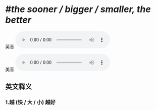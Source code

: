 # ***\#the sooner / bigger / smaller, the better*** 
英音
<audio src="./media/the sooner, the better1_AAC.aac" controls="controls"></audio>

美音
<audio src="./media/the sooner the better2_AAC.aac" controls="controls"></audio>



  

英文释义
---
### 1.**越 (快 / 大 / 小) 越好**  


